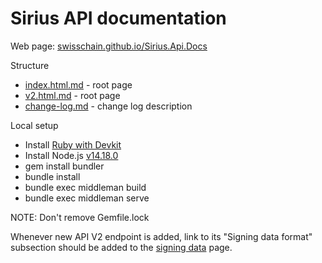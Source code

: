 # Sirius API documentation

Web page: [swisschain.github.io/Sirius.Api.Docs](https://swisschain.github.io/Sirius.Api.Docs)

Structure

- [index.html.md](https://github.com/swisschain/Sirius.Api.Docs/blob/master/source/index.html.md) - root page
- [v2.html.md](https://github.com/swisschain/Sirius.Api.Docs/blob/master/source/v2.html.md) - root page
- [change-log.md](https://github.com/swisschain/Sirius.Api.Docs/blob/master/source/v1/includes/_change-log.md) - change log description

Local setup

- Install [Ruby with Devkit](https://github.com/oneclick/rubyinstaller2/releases/download/RubyInstaller-2.7.5-1/rubyinstaller-devkit-2.7.5-1-x64.exe)
- Install Node.js [v14.18.0](https://nodejs.org/download/release/v14.18.0/node-v14.18.0-x64.msi)
- gem install bundler
- bundle install
- bundle exec middleman build
- bundle exec middleman serve

NOTE: Don't remove Gemfile.lock

Whenever new API V2 endpoint is added, link to its "Signing data format" subsection should be added to the
[signing data](https://github.com/swisschain/Sirius.Api.Docs/blob/master/source/includes/v2/_signing-data.md)
 page.
